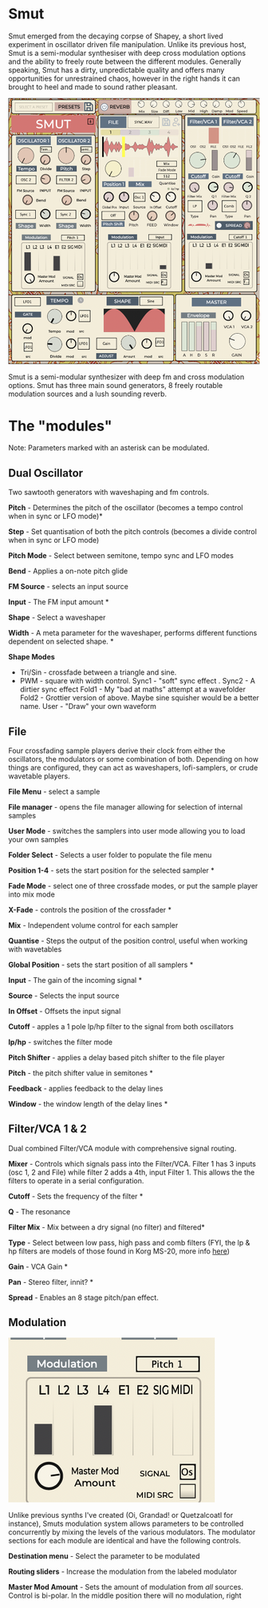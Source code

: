 
# Smut

Smut emerged from the decaying corpse of Shapey, a short lived experiment in oscillator driven file manipulation. Unlike its previous host, Smut  is a semi-modular synthesiser with deep cross modulation options and the ability to freely route between the different modules. Generally speaking, Smut has a dirty, unpredictable quality and offers many opportunities for unrestrained chaos, however in the right hands it can brought to heel and made to sound rather pleasant. 

![Smut](https://raw.githubusercontent.com/publicsamples/Smut/main/Smut.png)

Smut is a semi-modular synthesizer with deep fm and cross modulation options. Smut has three main sound generators, 8 freely routable modulation sources and a lush sounding reverb. 

# The "modules"

Note: Parameters marked with an asterisk can be modulated. 

## Dual Oscillator

Two sawtooth generators with waveshaping and fm controls.

**Pitch** - Determines the pitch of the oscillator (becomes a tempo control when in sync or LFO mode)*

**Step** - Set quantisation of both the pitch controls (becomes a divide control when in sync or LFO mode)

**Pitch Mode** - Select between semitone, tempo sync and LFO modes

**Bend** - Applies a on-note pitch glide

**FM Source** - selects an input source 

**Input** - The FM input amount *

**Shape** - Select a waveshaper 

**Width** - A meta parameter for the waveshaper, performs different functions dependent on selected shape. *
	
**Shape Modes**

 - Tri/Sin - crossfade between a triangle and sine. 
 - PWM - square with width control. 
   Sync1 - "soft" sync effect . 
   Sync2 - A dirtier sync effect
   Fold1 - My "bad at maths" attempt at a wavefolder
   Fold2 - Grottier version of above. Maybe sine squisher would be a better name. 
   User  - "Draw" your own waveform
   
## File

Four crossfading sample players derive their clock from either the oscillators, the modulators or some combination of both. Depending on how things are configured, they can act as waveshapers, lofi-samplers, or crude wavetable players. 

**File Menu** - select a sample

**File manager** - opens the file manager allowing for selection of internal samples

**User Mode** - switches the samplers into user mode allowing you to load your own samples

**Folder Select** - Selects a user folder to populate the file menu

**Position 1-4** - sets the start position for the selected sampler *

**Fade Mode** - select one of three crossfade modes, or put the sample player into mix mode

**X-Fade** - controls the position of the crossfader *

**Mix** - Independent volume control for each sampler

**Quantise** - Steps the output of the position control, useful when working with wavetables

**Global Position** - sets the start position of all samplers *

**Input** - The gain of the incoming signal *

**Source** - Selects the input source

**In Offset** - Offsets the input signal  

**Cutoff** - apples a 1 pole lp/hp filter to the signal from both oscillators

**lp/hp** - switches the filter mode

**Pitch Shifter** - applies a delay based pitch shifter to the file player 

**Pitch** - the pitch shifter value in semitones *

**Feedback** - applies feedback to the delay lines

**Window** - the window length of the delay lines *

## Filter/VCA 1 & 2

Dual combined Filter/VCA module with comprehensive signal routing. 

**Mixer** - Controls which signals pass into the Filter/VCA. Filter 1 has 3 inputs (osc 1, 2 and File) while filter 2 adds a 4th, input Filter 1. This allows the the filters to operate in a serial configuration.

**Cutoff** - Sets the frequency of the filter *

**Q** - The resonance

**Filter Mix** - Mix between a dry signal (no filter) and filtered*

**Type** - Select between low pass, high pass and comb filters (FYI, the lp & hp filters are models of those found in  Korg MS-20, more info [here](https://faustlibraries.grame.fr/libs/vaeffects/#korg-35-filters))

**Gain** -  VCA Gain *

**Pan** -  Stereo filter, innit? *

**Spread** -  Enables an 8 stage pitch/pan effect. 

## Modulation

![enter image description here](https://raw.githubusercontent.com/publicsamples/Smut/refs/heads/main/Smut/Documentation/Images/mod.png)

Unlike previous synths I've created (Oi, Grandad! or Quetzalcoatl for instance), Smuts modulation system allows parameters to be controlled concurrently by mixing the levels of the various modulators. The modulator sections for each module are identical and have the following controls.

**Destination menu** - Select the parameter to be modulated 

**Routing sliders** - Increase the modulation from the labeled modulator

**Master Mod Amount** - Sets the amount of modulation from *all* sources. Control is bi-polar. In the middle position there will no modulation, right 


